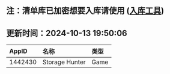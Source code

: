 ## 注：清单库已加密想要入库请使用 ([入库工具](https://github.com/BlankTMing/ManifestAutoUpdate/releases))

## 更新时间：2024-10-13 19:50:06
| AppID | 名称 | 类型  |
| :-------------------- | :----------------------------- | :----------- |
| 1442430 | Storage Hunter| Game |
